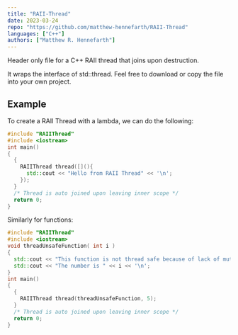 ```yaml
---
title: "RAII-Thread"
date: 2023-03-24
repo: "https://github.com/matthew-hennefarth/RAII-Thread"
languages: ["C++"]
authors: ["Matthew R. Hennefarth"]
---
```

Header only file for a C++ RAII thread that joins upon destruction. 
<!--more-->
It wraps the interface of std::thread. Feel free to download or copy the file into your own project.

## Example
To create a RAII Thread with a lambda, we can do the following:
```cpp
#include "RAIIThread"
#include <iostream>
int main()
{
  {
    RAIIThread thread([](){
      std::cout << "Hello from RAII Thread" << '\n';
    });
  }
  /* Thread is auto joined upon leaving inner scope */
  return 0;
}
```

Similarly for functions:
```cpp
#include "RAIIThread"
#include <iostream>
void threadUnsafeFunction( int i )
{
  std::cout << "This function is not thread safe because of lack of mutex" << '\n';
  std::cout << "The number is " << i << '\n';
}
int main()
{
  {
    RAIIThread thread(threadUnsafeFunction, 5);
  }
  /* Thread is auto joined upon leaving inner scope */
  return 0;
}
```